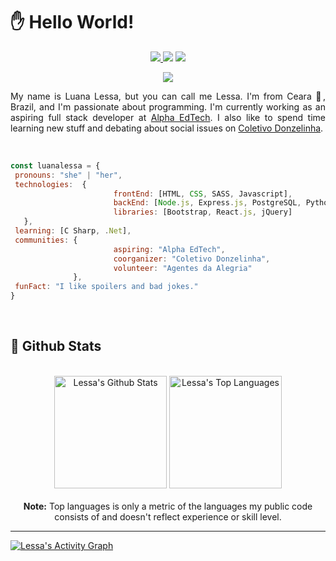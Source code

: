 <h1>✋  Hello World! </h1>

<p align = "center" > 
<a href="https://www.linkedin.com/in/luanalessa/"><img src = "https://img.shields.io/badge/-luanalessa-blue?style=flat-square&logo=Linkedin&logoColor=white&link=https://www.linkedin.com/in/luanalessa/)" /> </a>
<a href="mailto:lessalsn@gmail.com"><img src = "https://img.shields.io/badge/-lessalsn@gmail.com-c14438?style=flat-square&logo=Gmail&logoColor=white&link=mailto:lessalsn@gmail.com)](mailto:kanna6501@gmail.com" /></a>
<a href="https://www.instagram.com/lessalsn/"><img src = "https://img.shields.io/badge/-lessalsn-purple?style=flat-square&logo=instagram&logoColor=white&link=https://instagram.com/lessalsn/)" /></a>
</p>

<p align = "center" >
<a href="https://github.com/DenverCoder1/readme-typing-svg"><img src="https://readme-typing-svg.herokuapp.com?lines=Aspiring+Full+Stack+Developer;Always%20learning%20new%20things&center=true&title_color=79c0ff"></a>
</p>  
<p align="justify">My name is Luana Lessa, but you can call me Lessa. I'm from Ceara 🌵, Brazil, and I'm  passionate about programming. I'm currently working as an aspiring full stack developer at <a href="https://sejaalphaedtech.org.br/">Alpha EdTech</a>. I also like to spend time learning new stuff and debating about social issues on <a href="https://www.instagram.com/coletivodonzelinha/">Coletivo Donzelinha</a>. </p></br>


 
 
 ```javascript
const luanalessa = {
  pronouns: "she" | "her",
  technologies:  {
                        frontEnd: [HTML, CSS, SASS, Javascript],
                        backEnd: [Node.js, Express.js, PostgreSQL, Python],
                        libraries: [Bootstrap, React.js, jQuery]
    },
  learning: [C Sharp, .Net],
  communities: {
                        aspiring: "Alpha EdTech",
                        coorganizer: "Coletivo Donzelinha",
                        volunteer: "Agentes da Alegria"                      
               },
  funFact: "I like spoilers and bad jokes."
}
```


<br/>

<h2>📃 Github Stats</h2>


<br/>

<div align="center">
    <a href="#"><img alt="Lessa's Github Stats" src="https://github-readme-stats.vercel.app/api?username=luanalessa&show_icons=true&include_all_commits=true&count_private=true&theme=react&hide_border=true&bg_color=161b22&title_color=79c0ff&icon_color=79c0ff" height="180"/></a>
    <a href="#"><img alt="Lessa's Top Languages" src="https://github-readme-stats.vercel.app/api/top-langs/?username=luanalessa&langs_count=10&layout=compact&theme=react&hide_border=true&bg_color=161b22&title_color=79c0ff&icon_color=79c0ff" height="180"/></a>
    <br/>
     <br/>
    <b>Note:</b> Top languages is only a metric of the languages my public code consists of and doesn't reflect experience or skill level.
  </div>

  <hr/>

  <div>
    <a href="#"><img alt="Lessa's Activity Graph" src="https://activity-graph.herokuapp.com/graph?username=luanalessa&custom_title=Luana%20Lessa's%20Contribution%20Graph&bg_color=161b22&color=79c0ff&line=ffffff&point=79c0ff&hide_border=true" /></a>
  <div> 

<br/>


